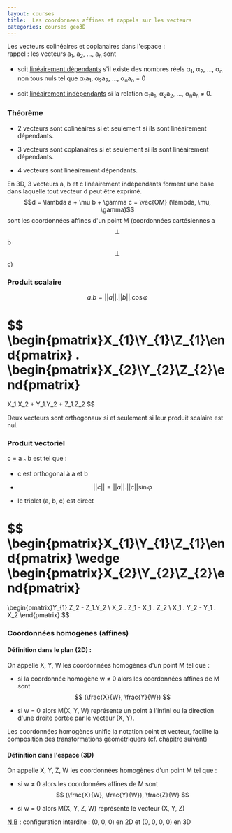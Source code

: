 ```yaml
---
layout: courses
title:  Les coordonnees affines et rappels sur les vecteurs
categories: courses geo3D
---
```


Les vecteurs colinéaires et coplanaires dans l'espace :  
rappel : les vecteurs a<sub>1</sub>, a<sub>2</sub>, ..., a<sub>n</sub> sont  

* soit <u>linéairement dépendants</u> s'il existe des nombres réels &alpha;<sub>1</sub>, &alpha;<sub>2</sub>, ..., &alpha;<sub>n</sub> non tous nuls tel que &alpha;<sub>1</sub>a<sub>1</sub>, &alpha;<sub>2</sub>a<sub>2</sub>, ..., &alpha;<sub>n</sub>a<sub>n</sub> = 0  

* soit <u>linéairement indépendants</u> si la relation &alpha;<sub>1</sub>a<sub>1</sub>, &alpha;<sub>2</sub>a<sub>2</sub>, ..., &alpha;<sub>n</sub>a<sub>n</sub> &ne; 0.

### Théorème

* 2 vecteurs sont colinéaires si et seulement si ils sont linéairement dépendants.

* 3 vecteurs sont coplanaires si et seulement si ils sont linéairement dépendants.

* 4 vecteurs sont linéairement dépendants.

En 3D, 3 vecteurs a, b et c linéairement indépendants forment une base dans laquelle tout vecteur d peut être exprimé.  
$$d = \lambda a + \mu b + \gamma c = \vec{OM} (\lambda, \mu, \gamma)$$ sont les coordonnées affines d'un point M (coordonnées cartésiennes a $$\perp$$ b $$\perp$$ c)

### Produit scalaire

$$a.b = ||a||.||b||.\cos \varphi$$

$$
\begin{pmatrix}X_{1}\\Y_{1}\\Z_{1}\end{pmatrix}
.
\begin{pmatrix}X_{2}\\Y_{2}\\Z_{2}\end{pmatrix}
=
X_1.X_2 + Y_1.Y_2 + Z_1.Z_2
$$

Deux vecteurs sont orthogonaux si et seulement si leur produit scalaire est nul.

### Produit vectoriel

c = a <sub>^</sub> b est tel que : 
 
* c est orthogonal à a et b

* $$ ||c|| = ||a||.||c|| \sin \varphi $$

* le triplet (a, b, c) est direct

$$
\begin{pmatrix}X_{1}\\Y_{1}\\Z_{1}\end{pmatrix}
\wedge
\begin{pmatrix}X_{2}\\Y_{2}\\Z_{2}\end{pmatrix}
=
\begin{pmatrix}Y_{1}.Z_2 - Z_1.Y_2 \\
	X_2 . Z_1 - X_1 . Z_2 \\
	X_1 . Y_2 - Y_1 . X_2
\end{pmatrix}
$$

### Coordonnées homogènes (affines)

#### Définition dans le plan (2D) :

On appelle X, Y, W les coordonnées homogènes d'un point M tel que :

* si la coordonnée homogène w &ne; 0 alors les coordonnées affines de M sont $$ (\frac{X}{W}, \frac{Y}{W}) $$

* si w = 0 alors M(X, Y, W) représente un point à l'infini ou la direction d'une droite portée par le vecteur (X, Y). 

Les coordonnées homogènes unifie la notation point et vecteur, facilite la composition des transformations géométriquers (cf. chapitre suivant) 

#### Définition dans l'espace (3D)

On appelle X, Y, Z, W les coordonnées homogènes d'un point M tel que : 

* si w &ne; 0 alors les coordonnées affines de M sont $$ (\frac{X}{W}, \frac{Y}{W}), \frac{Z}{W} $$

* si w = 0 alors M(X, Y, Z, W) représente le vecteur (X, Y, Z)

<u>N.B</u> : configuration interdite : (0, 0, 0) en 2D et (0, 0, 0, 0) en 3D